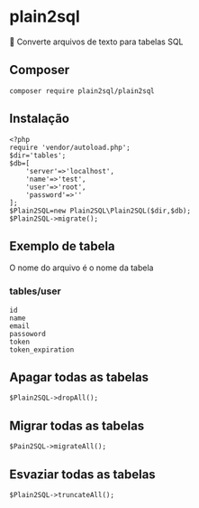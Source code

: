 # plain2sql
:pencil: Converte arquivos de texto para tabelas SQL

## Composer
	composer require plain2sql/plain2sql
	
## Instalação
```
<?php
require 'vendor/autoload.php';
$dir='tables';
$db=[
	'server'=>'localhost',
	'name'=>'test',
	'user'=>'root',
	'password'=>''
];
$Plain2SQL=new Plain2SQL\Plain2SQL($dir,$db);
$Plain2SQL->migrate();
```
## Exemplo de tabela
O nome do arquivo é o nome da tabela

### tables/user
```
id
name
email
passoword
token
token_expiration
```

## Apagar todas as tabelas
	$Plain2SQL->dropAll();

## Migrar todas as tabelas
	$Pain2SQL->migrateAll();

## Esvaziar todas as tabelas
	$Plain2SQL->truncateAll();
